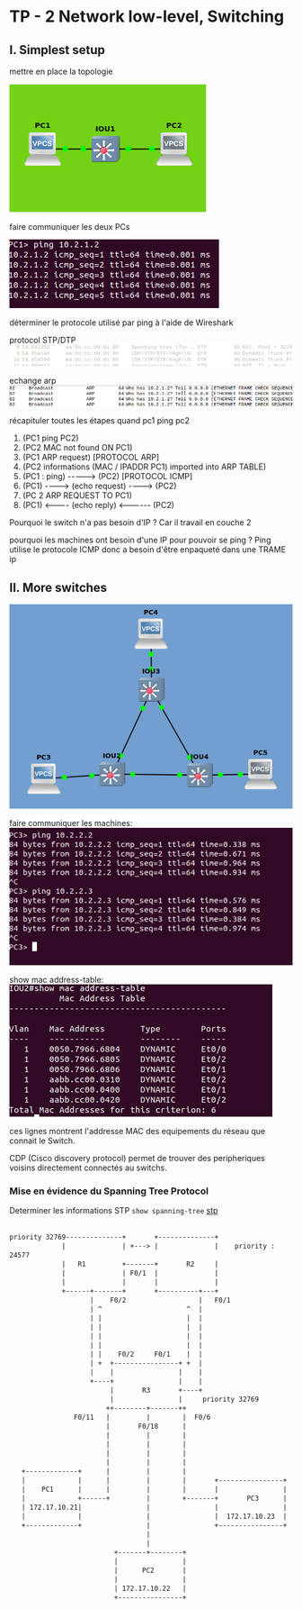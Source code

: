 # TP - 2 Network low-level, Switching

## I. Simplest setup

mettre en place la topologie

![topo](img/topo1.png)

faire communiquer les deux PCs

![comm](img/commpc1pc2.png)

déterminer le protocole utilisé par ping à l'aide de Wireshark

protocol STP/DTP
![pingws](img/waresharkping.png)

echange arp
![arpws](img/arpws.png)

récapituler toutes les étapes quand pc1 ping pc2

1. (PC1 ping PC2)
2. (PC2 MAC not found ON PC1)
3. (PC1 ARP request)
    [PROTOCOL ARP]
4. (PC2 informations (MAC / IPADDR PC1) imported into ARP TABLE) 
5. (PC1 : ping) -----> (PC2)
    [PROTOCOL ICMP]
6. (PC1) ----> (echo request) ----> (PC2)
7. (PC 2 ARP REQUEST TO PC1)
8. (PC1) <---- (echo reply) <------ (PC2)

Pourquoi le switch n'a pas besoin d'IP ?
Car il travail en couche 2

pourquoi les machines ont besoin d'une IP pour pouvoir se ping ?
Ping utilise le protocole ICMP donc a besoin d'être enpaqueté dans une TRAME ip

## II. More switches

![topo2](img/topo2.png)

faire communiquer les machines:
![comm](img/ping.png)

show mac address-table:
![macaddr](img/showmac.png)

ces lignes montrent l'addresse MAC des equipements du réseau que connait le Switch.

CDP (Cisco discovery protocol) permet de trouver des peripheriques voisins directement connectés au switchs.

### Mise en évidence du Spanning Tree Protocol

Determiner les informations STP
```show spanning-tree```
[stp](img/STP.png)

```                                        Root bridge

priority 32769--------------+       +--------------+
             |              | +---> |              |    priority : 24577
             |   R1         +-------+       R2     |
             |              | F0/1  |              |
             |              |       |              |
             +------+-------+       +----------+---+
                    |    F0/2                  |   F0/1
                    | ^                     ^  |
                    | |                     |  |
                    | |                     |  |
                    | |                     |  |
                    | |                     |  |
                    | |    F0/2     F0/1    |  |
                    | +  +----------------+ +  |
                    |    |                |    |
                    +----+                |    |
                         |       R3       +----+
                         |                |     priority 32769
                        ++--------+-------++
                F0/11   |         |        |  F0/6
                        |       F0/18      |
                        |         |        |
                        |         |        |
                        |         |        |
                        |         |        |
   +-------------+      |         |        |
   |             |      |         |        |       +----------------+
   |    PC1      |      |         |        |       |                |
   |             +------+         |        +-------+       PC3      |
   | 172.17.10.21|                |                |                |
   |             |                |                |  172.17.10.23  |
   +-------------+                |                +----------------+
                                  |
                                  |
                          +-------+--------+
                          |                |
                          |      PC2       |
                          |                |
                          | 172.17.10.22   |
                          +----------------+
```

